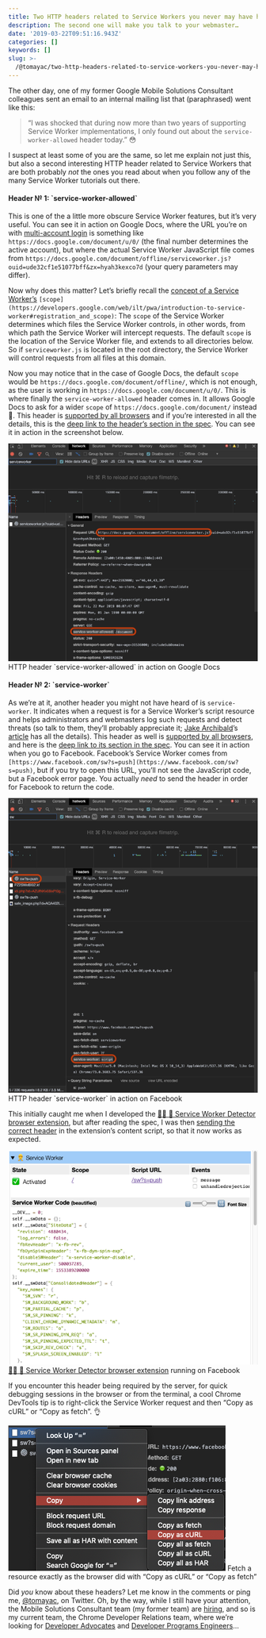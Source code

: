 ```yaml
---
title: Two HTTP headers related to Service Workers you never may have heard of
description: The second one will make you talk to your webmaster…
date: '2019-03-22T09:51:16.943Z'
categories: []
keywords: []
slug: >-
  /@tomayac/two-http-headers-related-to-service-workers-you-never-may-have-heard-of-c8862f76cc60
---
```


The other day, one of my former Google Mobile Solutions Consultant colleagues sent an email to an internal mailing list that (paraphrased) went like this:

> “I was shocked that during now more than two years of supporting Service Worker implementations, I only found out about the `service-worker-allowed` header today.” 😳

I suspect at least some of you are the same, so let me explain not just this, but also a second interesting HTTP header related to Service Workers that are both probably _not_ the ones you read about when you follow any of the many Service Worker tutorials out there.

#### **Header** № 1: \`**service-worker-allowed\`**

This is one of the a little more obscure Service Worker features, but it’s very useful. You can see it in action on Google Docs, where the URL you’re on with [multi-account login](https://support.google.com/accounts/answer/1721977?co=GENIE.Platform%3DDesktop&hl=en) is something like `https://docs.google.com/document/u/0/` (the final number determines the active account), but where the actual Service Worker JavaScript file comes from `https://docs.google.com/document/offline/serviceworker.js?ouid=ude32cf1e51077bff&zx=hyah3kexco7d` (your query parameters may differ).

Now why does this matter? Let’s briefly recall the [concept of a Service Worker’s](https://developers.google.com/web/ilt/pwa/introduction-to-service-worker#registration_and_scope) `[scope](https://developers.google.com/web/ilt/pwa/introduction-to-service-worker#registration_and_scope)`: The `scope` of the Service Worker determines which files the Service Worker controls, in other words, from which path the Service Worker will intercept requests. The default `scope` is the location of the Service Worker file, and extends to all directories below. So if `serviceworker.js` is located in the root directory, the Service Worker will control requests from all files at this domain.

Now you may notice that in the case of Google Docs, the default `scope` would be `https://docs.google.com/document/offline/`, which is not enough, as the user is working in `https://docs.google.com/document/u/0/`. This is where finally the `service-worker-allowed` header comes in. It allows Google Docs to ask for a wider `scope` of `https://docs.google.com/document/` instead 🎉. This header is [supported by all browsers](https://wpt.fyi/results/service-workers/service-worker/Service-Worker-Allowed-header.https.html?label=master&product=chrome%5Bexperimental%5D&product=edge&product=firefox%5Bexperimental%5D&product=safari%5Bexperimental%5D&aligned&q=service-worker-allowed) and if you’re interested in all the details, this is the [deep link to the header’s section in the spec](https://w3c.github.io/ServiceWorker/#service-worker-allowed). You can see it in action in the screenshot below.

![HTTP header \`service-worker-allowed\` in action on Google Docs](img/1__DWL0rYFHSUOcbOKP0L9jJQ.png)
HTTP header \`service-worker-allowed\` in action on Google Docs

#### Header № 2: \`**service-worker\`**

As we’re at it, another header you might not have heard of is `service-worker`. It indicates when a request is for a Service Worker’s script resource and helps administrators and webmasters log such requests and detect threats (so talk to them, they’ll probably appreciate it; [Jake Archibald](https://twitter.com/jaffathecake)’s [article](https://jakearchibald.com/2014/launching-sw-without-breaking-the-web/#pros) has all the details). This header as well is [supported by all browsers](https://wpt.fyi/results/service-workers/service-worker/service-worker-header.https.html?label=master&product=chrome%5Bexperimental%5D&product=edge&product=firefox%5Bexperimental%5D&product=safari%5Bexperimental%5D&aligned&q=service-worker), and here is the [deep link to its section in the spec](https://w3c.github.io/ServiceWorker/#service-worker-script-request). You can see it in action when you go to Facebook. Facebook’s Service Worker comes from `[https://www.facebook.com/sw?s=push](https://www.facebook.com/sw?s=push)`, but if you try to open this URL, you’ll not see the JavaScript code, but a Facebook error page. You actually _need_ to send the header in order for Facebook to return the code.

![HTTP header \`service-worker\` in action on Facebook](img/1__yv__O2J0JvC__HHcnS5Q1MTg.png)
HTTP header \`service-worker\` in action on Facebook

This initially caught me when I developed the [👷‍♀️ 👷 Service Worker Detector browser extension](https://github.com/google/service-worker-detector#--installation), but after reading the spec, I was then [sending the correct header](https://github.com/google/service-worker-detector/blob/f257aa9a77951f8ec972bf271093c75e86f73e55/contentscript.js#L71-L75) in the extension’s content script, so that it now works as expected.

![[👷‍♀️ 👷 Service Worker Detector browser extension](https://github.com/google/service-worker-detector#--installation) running on Facebook](img/1__iGs__TUJQylaz__WUJv1CfCg.png)
[👷‍♀️ 👷 Service Worker Detector browser extension](https://github.com/google/service-worker-detector#--installation) running on Facebook

If you encounter this header being required by the server, for quick debugging sessions in the browser or from the terminal, a cool Chrome DevTools tip is to right-click the Service Worker request and then “Copy as cURL” or “Copy as fetch”. 👌

![Fetch a resource exactly as the browser did with “Copy as cURL” or “Copy as fetch”](img/1__lV7wiTSY7NnoOTFve7rCIA.png)
Fetch a resource exactly as the browser did with “Copy as cURL” or “Copy as fetch”

Did _you_ know about these headers? Let me know in the comments or ping me, [@tomayac](https://twitter.com/tomayac), on Twitter. Oh, by the way, while I still have your attention, the Mobile Solutions Consultant team (my former team) are [hiring](https://careers.google.com/jobs/results/?company=Google&company=YouTube&employment_type=FULL_TIME&hl=en_US&jlo=en_US&q=%22Mobile%20Solutions%20Consultant%22&sort_by=relevance), and so is my current team, the Chrome Developer Relations team, where we’re looking for [Developer Advocates](https://careers.google.com/jobs/results/?company=Google&company=YouTube&employment_type=FULL_TIME&hl=en_US&jlo=en_US&q=%22developer%20advocate,%20web%22&sort_by=relevance) and [Developer Programs Engineers](https://careers.google.com/jobs/results/?company=Google&company=YouTube&employment_type=FULL_TIME&hl=en_US&jlo=en_US&q=%22Developer%20Programs%20Engineer,%20Web%22&sort_by=relevance)…